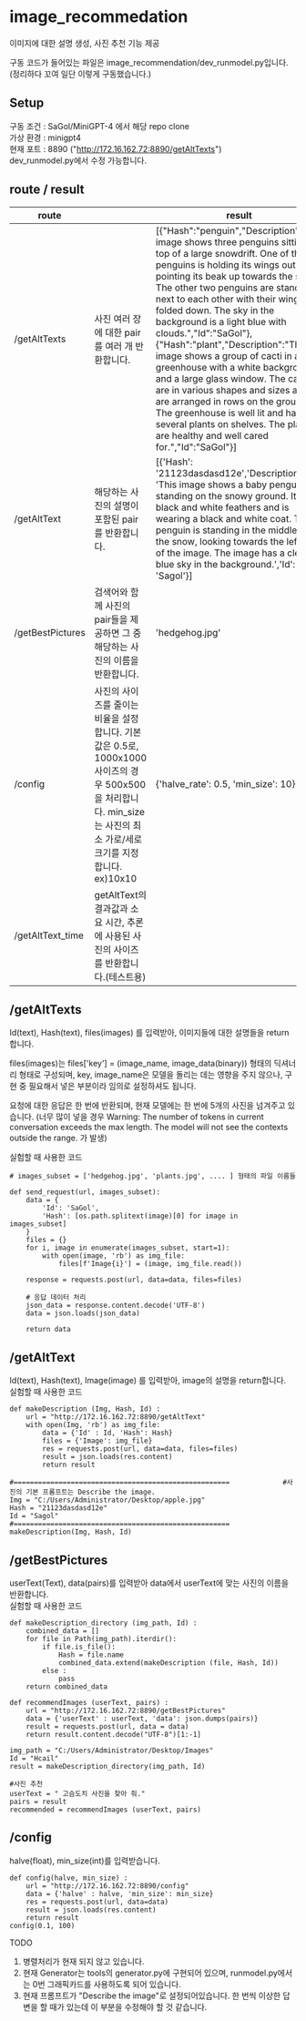 # image_recommedation
이미지에 대한 설명 생성, 사진 추천 기능 제공

구동 코드가 들어있는 파일은 image_recommendation/dev_runmodel.py입니다. (정리하다 꼬여 일단 이렇게 구동했습니다.)

## Setup
구동 조건 : SaGol/MiniGPT-4 에서 해당 repo clone  
가상 환경 : minigpt4  
현재 포트 : 8890 ("http://172.16.162.72:8890/getAltTexts")   
dev_runmodel.py에서 수정 가능합니다.

## route / result
|  route |       | result |
|----|----|--------------|
| /getAltTexts         | 사진 여러 장에 대한 pair를 여러 개 반환합니다. |[{"Hash":"penguin","Description":"The image shows three penguins sitting on top of a large snowdrift. One of the penguins is holding its wings out and pointing its beak up towards the sky. The other two penguins are standing next to each other with their wings folded down. The sky in the background is a light blue with clouds.","Id":"SaGol"},{"Hash":"plant","Description":"The image shows a group of cacti in a greenhouse with a white background and a large glass window. The cacti are in various shapes and sizes and are arranged in rows on the ground. The greenhouse is well lit and has several plants on shelves. The plants are healthy and well cared for.","Id":"SaGol"}]|
| /getAltText         | 해당하는 사진의 설명이 포함된 pair를 반환합니다.   |[{'Hash': '21123dasdasd12e','Description': 'This image shows a baby penguin standing on the snowy ground. It has black and white feathers and is wearing a black and white coat. The penguin is standing in the middle of the snow, looking towards the left side of the image. The image has a clear blue sky in the background.','Id': 'Sagol'}]|
| /getBestPictures    | 검색어와 함께 사진의 pair들을 제공하면 그 중 해당하는 사진의 이름을 반환합니다.   |'hedgehog.jpg' |
| /config             | 사진의 사이즈를 줄이는 비율을 설정합니다. 기본값은 0.5로, 1000x1000 사이즈의 경우 500x500을 처리합니다. min_size는 사진의 최소 가로/세로크기를 지정합니다.  ex)10x10 | {'halve_rate': 0.5, 'min_size': 10} |
| /getAltText_time    | getAltText의 결과값과 소요 시간, 추론에 사용된 사진의 사이즈를 반환합니다.(테스트용) |


## /getAltTexts
Id(text), Hash(text), files(images) 를 입력받아, 이미지들에 대한 설명들을 return합니다. 

files(images)는
files['key'] = (image_name, image_data(binary)) 형태의 딕셔너리 형태로 구성되며, key, image_name은 모델을 돌리는 데는 영향을 주지 않으나, 구현 중 필요해서 넣은 부분이라 임의로 설정하셔도 됩니다.

요청에 대한 응답은 한 번에 반환되며, 현재 모델에는 한 번에 5개의 사진을 넘겨주고 있습니다. 
(너무 많이 넣을 경우 Warning: The number of tokens in current conversation exceeds the max length. The model will not see the contexts outside the range. 가 발생)

실험할 때 사용한 코드
```
# images_subset = ['hedgehog.jpg', 'plants.jpg', .... ] 형태의 파일 이름들

def send_request(url, images_subset):
    data = {
        'Id': 'SaGol',
        'Hash': [os.path.splitext(image)[0] for image in images_subset]
    }
    files = {}
    for i, image in enumerate(images_subset, start=1):
        with open(image, 'rb') as img_file:
            files[f'Image{i}'] = (image, img_file.read())

    response = requests.post(url, data=data, files=files)

    # 응답 데이터 처리
    json_data = response.content.decode('UTF-8')
    data = json.loads(json_data)
    
    return data
```

## /getAltText
Id(text), Hash(text), Image(image) 를 입력받아, image의 설명을 return합니다.  
실험할 때 사용한 코드
```
def makeDescription (Img, Hash, Id) :
    url = "http://172.16.162.72:8890/getAltText"
    with open(Img, 'rb') as img_file:
        data = {'Id' : Id, 'Hash': Hash}
        files = {'Image': img_file}
        res = requests.post(url, data=data, files=files)
        result = json.loads(res.content)
        return result

#=====================================================             #사진의 기본 프롬프트는 Describe the image.
Img = "C:/Users/Administrator/Desktop/apple.jpg"
Hash = "21123dasdasd12e"
Id = "Sagol"
#=====================================================
makeDescription(Img, Hash, Id)
```



## /getBestPictures
userText(Text), data(pairs)를 입력받아 data에서 userText에 맞는 사진의 이름을 반환합니다.  
실험할 때 사용한 코드
```
def makeDescription_directory (img_path, Id) :
    combined_data = []
    for file in Path(img_path).iterdir():
        if file.is_file():
            Hash = file.name
            combined_data.extend(makeDescription (file, Hash, Id))
        else :
            pass
    return combined_data

def recommendImages (userText, pairs) :
    url = "http://172.16.162.72:8890/getBestPictures"
    data = {'userText' : userText, 'data': json.dumps(pairs)} 
    result = requests.post(url, data = data)
    return result.content.decode("UTF-8")[1:-1]

img_path = "C:/Users/Administrator/Desktop/Images"
Id = "Hcail"
result = makeDescription_directory(img_path, Id)

#사진 추천
userText = " 고슴도치 사진을 찾아 줘."
pairs = result
recommended = recommendImages (userText, pairs)
```

## /config
halve(float), min_size(int)를 입력받습니다.
```
def config(halve, min_size) :
    url = "http://172.16.162.72:8890/config"
    data = {'halve' : halve, 'min_size': min_size}
    res = requests.post(url, data=data)
    result = json.loads(res.content)
    return result
config(0.1, 100)
```

TODO 
1. 병렬처리가 현재 되지 않고 있습니다.  
2. 현재 Generator는 tools의 generator.py에 구현되어 있으며, runmodel.py에서는 0번 그래픽카드를 사용하도록 되어 있습니다.  
3. 현재 프롬프트가 "Describe the image"로 설정되어있습니다. 한 번씩 이상한 답변을 할 때가 있는데 이 부분을 수정해야 할 것 같습니다.
